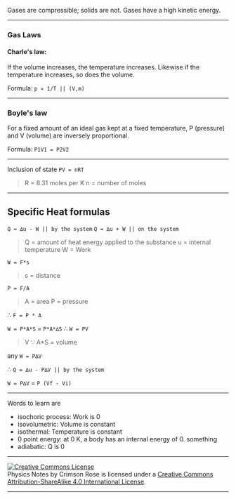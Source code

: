 Gases are compressible; solids are not. Gases have a high kinetic energy.

---
### Gas Laws
#### Charle's law:
If the volume increases, the temperature increases. Likewise if the temperature increases, so does the volume.

Formula: `p ∝ 1/T || (V,m)`

---
### Boyle's law
For a fixed amount of an ideal gas kept at a fixed temperature, P (pressure) and V (volume) are inversely proportional.

Formula: `P1V1 = P2V2`

---
Inclusion of state
`PV = nRT`
>R = 8.31 moles per K
>n = number of moles

---
## Specific Heat formulas
`Q = ∆u - W || by the system`
`Q = ∆u + W || on the system`
>Q = amount of heat energy applied to the substance
>u = internal temperature
>W = Work

`W = F*s`
>s = distance

`P = F/A`
>A = area
>P = pressure

∴ `F = P * A`

`W = P*A*S` = `P*A*∆S`
∴ `W = PV`
>V ∵ A*S = volume

any `W = P∆V`

∴ `Q = ∆u - P∆V || by the system`

`W = P∆V` = `P (Vf - Vi)`

---
Words to learn are
* isochoric process: Work is 0
* isovolumetric: Volume is constant
* isothermal: Temperature is constant
* 0 point energy: at 0 K, a body has an internal energy of 0. something
* adiabatic: Q is 0

---
<a href="http://creativecommons.org/licenses/by-sa/4.0/"><img alt="Creative Commons License" src="https://i.creativecommons.org/l/by-sa/4.0/88x31.png" /></a><br /><span>Physics Notes </span> by <span>Crimson Rose</span> is licensed under a <a href="http://creativecommons.org/licenses/by-sa/4.0/">Creative Commons Attribution-ShareAlike 4.0 International License</a>.

---
